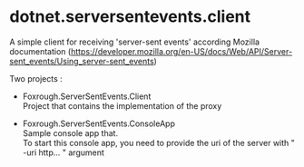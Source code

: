 # dotnet.serversentevents.client
A simple client for receiving 'server-sent events' according Mozilla documentation (https://developer.mozilla.org/en-US/docs/Web/API/Server-sent_events/Using_server-sent_events)

Two projects :

- Foxrough.ServerSentEvents.Client  
  Project that contains the implementation of the proxy

- Foxrough.ServerSentEvents.ConsoleApp  
  Sample console app that.  
  To start this console app, you need to provide the uri of the server with " -uri http... " argument
